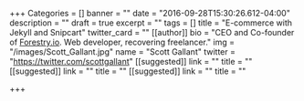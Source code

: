 +++
Categories = []
banner = ""
date = "2016-09-28T15:30:26.612-04:00"
description = ""
draft = true
excerpt = ""
tags = []
title = "E-commerce with Jekyll and Snipcart"
twitter_card = ""
[[author]]
bio = "CEO and Co-founder of <a href='https://forestry.io' title='Forestry.io CMS'>Forestry.io</a>. Web developer, recovering freelancer."
img = "/images/Scott_Gallant.jpg"
name = "Scott Gallant"
twitter = "https://twitter.com/scottgallant"
[[suggested]]
link = ""
title = ""
[[suggested]]
link = ""
title = ""
[[suggested]]
link = ""
title = ""

+++
